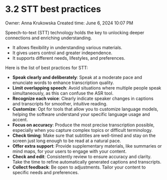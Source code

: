 # 3.2 STT best practices

Owner: Anna Krukowska
Created time: June 6, 2024 10:07 PM

Speech-to-text (STT) technology holds the key to unlocking deeper connections and enriching understanding.

- It allows flexibility in understanding various materials.
- It gives users control and greater independence.
- It supports different needs, lifestyles, and preferences.

Here is the list of best practices for STT:

- **Speak clearly and deliberately**: Speak at a moderate pace and enunciate words to enhance transcription quality.
- **Limit overlapping speech**: Avoid situations where multiple people speak simultaneously, as this can confuse the ASR tool.
- **Recognize each voice**: Clearly indicate speaker changes in captions and transcripts for smoother, intuitive reading.
- **Customize**: Opt for tools that allow you to customize language models, helping the software understand your specific language usage and accent.
- **Focus on accuracy**: Produce the most precise transcription possible, especially when you capture complex topics or difficult terminology.
- **Check timing**: Make sure that subtitles are well-timed and stay on the screen just long enough to be read at a natural pace.
- **Offer extra support**: Provide supplementary materials, like summaries or mind maps, for your users to engage with your content.
- **Check and edit**: Consistently review to ensure accuracy and clarity. Take the time to refine automatically generated captions and transcripts.
- **Collect feedback**: Be open to adjustments. Tailor your content to specific needs and preferences.